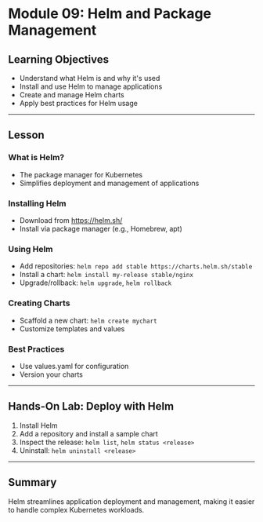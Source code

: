 # Module 09: Helm and Package Management

## Learning Objectives
- Understand what Helm is and why it's used
- Install and use Helm to manage applications
- Create and manage Helm charts
- Apply best practices for Helm usage

---

## Lesson

### What is Helm?
- The package manager for Kubernetes
- Simplifies deployment and management of applications

### Installing Helm
- Download from https://helm.sh/
- Install via package manager (e.g., Homebrew, apt)

### Using Helm
- Add repositories: `helm repo add stable https://charts.helm.sh/stable`
- Install a chart: `helm install my-release stable/nginx`
- Upgrade/rollback: `helm upgrade`, `helm rollback`

### Creating Charts
- Scaffold a new chart: `helm create mychart`
- Customize templates and values

### Best Practices
- Use values.yaml for configuration
- Version your charts

---

## Hands-On Lab: Deploy with Helm

1. Install Helm
2. Add a repository and install a sample chart
3. Inspect the release: `helm list`, `helm status <release>`
4. Uninstall: `helm uninstall <release>`

---

## Summary
Helm streamlines application deployment and management, making it easier to handle complex Kubernetes workloads.